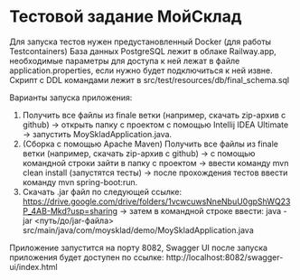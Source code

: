 # Тестовой задание МойСклад

Для запуска тестов нужен предустановленный Docker (для работы Testcontainers)
База данных PostgreSQL лежит в облаке Railway.app, необходимые параметры для доступа к ней лежат в файле application.properties, если нужно будет подключиться к ней извне. Скрипт с DDL командами лежит в src/test/resources/db/final_schema.sql

Варианты запуска приложения:

1. Получить все файлы из finale ветки (например, скачать zip-архив с github) -> открыть папку с проектом с помощью Intellij IDEA Ultimate -> запустить MoySkladApplication.java. 
2. (Сборка с помощью Apache Maven) Получить все файлы из finale ветки (например, скачать zip-архив с github) -> с помощью командной строки зайти в папку с проектом -> ввести команду mvn clean install (запустятся тесты) -> после прохождения тестов ввести команду mvn spring-boot:run. 
3. Скачать .jar файл по следующей ссылке: https://drive.google.com/drive/folders/1vcwcuwsNneNbuU0gpShWQ23P_4AB-Mkd?usp=sharing -> затем в командной строке ввести: java -jar <путь/до/jar-файла> src/main/java/com/moysklad/demo/MoySkladApplication.java

Приложение запустится на порту 8082, Swagger UI после запуска приложения будет доступен по ссылке: http://localhost:8082/swagger-ui/index.html

